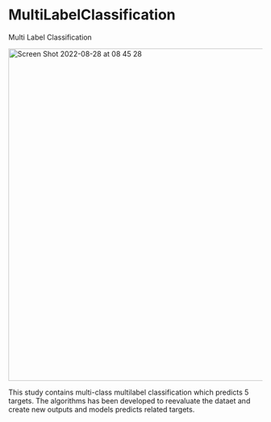 # MultiLabelClassification
Multi Label Classification


<img width="659" alt="Screen Shot 2022-08-28 at 08 45 28" src="https://user-images.githubusercontent.com/53918883/187082106-ea340d6d-aa8e-4997-9b15-aeeb9610c586.png">


This study contains multi-class multilabel classification which predicts 5 targets. The algorithms has been developed to reevaluate the dataet and create new outputs and models predicts related targets. 
